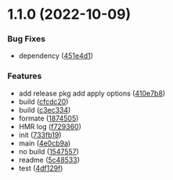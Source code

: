 # 1.1.0 (2022-10-09)


### Bug Fixes

* dependency ([451e4d1](https://github.com/PengBoUESTC/vite-plugin-msg-log/commit/451e4d1b225f1c3d79888cb126603060c586a8ee))


### Features

* add release pkg add apply options ([410e7b8](https://github.com/PengBoUESTC/vite-plugin-msg-log/commit/410e7b8ed9425bf21405cc76d6e94936521ef4d7))
* build ([cfcdc20](https://github.com/PengBoUESTC/vite-plugin-msg-log/commit/cfcdc209f2c3fc6258a6fd8ec1b9bbaf522bbeb0))
* build ([c3ec334](https://github.com/PengBoUESTC/vite-plugin-msg-log/commit/c3ec3346838de4cbcf4c5095055c8d4b2182379f))
* formate ([1874505](https://github.com/PengBoUESTC/vite-plugin-msg-log/commit/18745052252fc8436bd597480aa07a31cd446818))
* HMR log ([f729360](https://github.com/PengBoUESTC/vite-plugin-msg-log/commit/f7293608c296dbf7ce9c73be9a8282e4eac79cbc))
* init ([733fb19](https://github.com/PengBoUESTC/vite-plugin-msg-log/commit/733fb19f46b8828f3315bb5184f39dc5b1b4f33b))
* main ([4e0cb9a](https://github.com/PengBoUESTC/vite-plugin-msg-log/commit/4e0cb9afee8e999e12356cfc120b6225a2697665))
* no build ([1547557](https://github.com/PengBoUESTC/vite-plugin-msg-log/commit/15475577756f276756261e9e7dd407c2c752fa0d))
* readme ([5c48533](https://github.com/PengBoUESTC/vite-plugin-msg-log/commit/5c485336a87c244281a93a59f7d2a83447781deb))
* test ([4df129f](https://github.com/PengBoUESTC/vite-plugin-msg-log/commit/4df129f88310e0692fbe248aa0ed84924bf2bad8))



